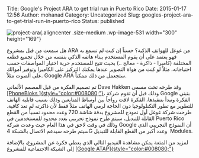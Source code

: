 Title: Google's Project ARA to get trial run in Puerto Rico
Date: 2015-01-17 12:56
Author: mohanad
Category: Uncategorized
Slug: googles-project-ara-to-get-trial-run-in-puerto-rico
Status: published

![project-ara](../../static/images/googles-project-ara-to-get-trial-run-in-puerto-rico/project-ara-300x169.jpg){.aligncenter .size-medium .wp-image-531 width="300" height="169"}

هل سمعت من قبل بمشروع ARA من غوغل للهواتف الذكية؟ حسناً إن كنت لم تسمع به فهو يعتمد على أن يقوم المستخدم ببناء هاتفه الذكي بنفسه من خلال تجميع قطعه المختلفة (كاميرا - ذاكرة - معالج ..) بحيث تتيح للمستخدم حرية اختيار المواصفات حسب احتياجاته، مثلاً لو كنت من هواة التصوير عندها يمكنك التركيز على الكاميرا وتوفير أموالك على الصوت مثلاً. Google ARA ستجعمل من ذلك ممكناً.

تم تصميم الفكرة من قبل المصمم الألماني Dave Hakken وقد طرحه تحت مسمى [[PhoneBloks ]{style="color:#008080;"}](http://www.gizmag.com/phonebloks-concept-modular-smartphone/29084/)، وذلك قبل أن تقوم شركة Google بتبني الفكرة وتبدأ بتنفيذها، الفكرة لاقت رواجاً بين أوساط المتابعين وذلك بسبب قابلية الهاتف للتطوير مع تطور التكنلولوجيا دون الحاجة لرمي الهاتف مثلاً فقط لأن ذاكرته لم تعد كافية. طرحت شركة غوغل أول نموذج للمشروع بدقة شاشة 720 وعدد محدود نسبياً من القطع القابلة للتبديل، سيتم طرح نموذج تجريبي بعدد محدود للمستخدمين في Puerto Rico وذلك في وقت لاحق في هذا العام حيث وعدت شركة Google أن النموذج التجريبي الذي سيتم طرحه سيدعم الاتصال بالشبكة 4G وعدد أكبر من القطع القابلة للتبديل  Modules.

لمزيد من المتعة يمكن مشاهدة الفيديو التالي الذي يعطي فكرة عن المشروع، بالإضافة إلى الشبكة الاجتماعية للمشروع [[Google ATAP]{style="color:#008080;"}](https://plus.google.com/+GoogleATAP/posts)

 
